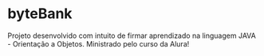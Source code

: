 # byteBank
Projeto desenvolvido com intuito de firmar aprendizado na linguagem JAVA - Orientação a Objetos. Ministrado pelo curso da Alura!
